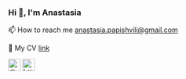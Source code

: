 ### Hi 👋, I'm Anastasia

📫 How to reach me anastasia.papishvili@gmail.com

📄 My CV [link](https://docs.google.com/document/d/1rLzUbdQoifB8VHqwIua-FAlnemOyWWtvJH695yqU_So/edit)

<img src="https://github.com/shvilenok/shvilenok/assets/43793366/c20395a5-8c9d-43b1-a17d-ea97edeb9b40" alt="@papishvil" width="25" height="25">
<img src="https://github.com/shvilenok/shvilenok/assets/43793366/fc62d9c4-bd9d-4b05-afb0-ff8864030f53" alt="https://www.linkedin.com/in/papishvili/" width="25" height="25">





<!--
**shvilenok/shvilenok** is a ✨ _special_ ✨ repository because its `README.md` (this file) appears on your GitHub profile.

Here are some ideas to get you started:

- 🔭 I’m currently working on ...
- 🌱 I’m currently learning ...
- 👯 I’m looking to collaborate on ...
- 🤔 I’m looking for help with ...
- 💬 Ask me about ...
- 📫 How to reach me: ...
- 😄 Pronouns: ...
- ⚡ Fun fact: ...
-->
